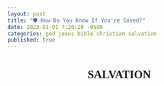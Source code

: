 ```yaml
---
layout: post
title: "🛡️ How Do You Know If You're Saved?"
date: 2023-01-01 7:20:20 -0500
categories: god jesus bible christian salvation
published: true
---
```


<style>
.mt	{margin-top:1.5em; margin-bottom:1em}
.mt	{font-weight:bold;text-align:center}
.mt	{height:100%;font-size:1.8em;line-height:1.4em}
.mt {font-family: 'gentiumw','Gentium Plus','Gentium','Gentium Basic','Times','serif';}

.p	{margin:0;padding:0}
.p	{height:100%;font-size:1.2em;line-height:1.4em;color:#595959}
.p	{font-family: 'gentiumw','Gentium Plus','Gentium','Gentium Basic','Times','serif';}

.wj	{color:rgb(128,0,0)}

.popup	{position:absolute;display:none;background-color:#e6f7ff;border:.1em solid #333;width:15em;height:auto;padding:1em;line-height:1em;text-indent:0em;margin 0.5em 0.5em 0.5em 0.5em}

.notemark:hover .popup {display:block}
.notemark:hover .crpopup	{display:block}
.notemark	{vertical-align:super;margin-left:.16em;line-height:0;position: relative;text-decoration:none;color:rgb(0,0,128)}
.notemark	{color:blue;font-size:14pt}

.verse	{white-space:nowrap;vertical-align:super;font-size:.6em;line-height:0}

/* .footnote,
.crossRefNote	{display: block; margin-top:.5em;margin-left:0em}
.f,.x	{margin:2em;text-size:0.7em;color:rgb(0,0,128)}
.ft	{font-weight:normal} */

.copyright {font-size:10pt;color:#333333}

</style>

<!-- <div class="mt">OVERVIEW OF SOTERIOLOGY</div> -->
<div class="mt">SALVATION</div>

<div class="mt" style="font-size:21px;">꧁ Ephesians 2:8-9 ꧂</div>
<!-- <div class="mt" style="font-weight:bold;color:Gold;font-size:21px;">꧁ Under Construction ꧂</div> -->

<blockquote cite="https://www.biblegateway.com/passage/?search=Eph+2%3A8-9&version=ESV;NET;NLT"> 

<div class='p'> <span class="verse" id="V22" style="font-weight:bold;color:black;">22&#160;</span>God saved you by his grace when you believed. And you can’t take credit for this; it is a gift from God. 9 Salvation is not a reward for the good things we have done, so none of us can boast about it. &mdash; <a href="https://www.biblegateway.com/passage/?search=Eph+2%3A8-9&version=NLT">New Living Translation (NLT)</a></div>

</blockquote>

The Bible teaches that all have sinned and fallen short of the glory of God (Rom. 3:23), and that no one is righteous (Rom. 3:10). *"God shows his love for us in that while we were still sinners, Christ died for us."* (Rom. 5:8 ESV).

> "For the wages of sin is death, but the <span style="font-weight:bold;font-size:21px;color:#29a329;">free gift</span> of God is eternal life through Christ Jesus our Lord." &mdash; Romans 6:23

Salvation comes from the Grace of God when we believed (Jn 3:16), we were justified through faith (Ro 5:1 ESV; Gal. 3:24 ESV), and faith was credited to us as righteousness (Ro 4:3,9,22; Jas 2:23; Gal. 3:9).

# What Is The Fruit Of The Holy Spirit?

> But the <span style="font-weight:bold;color:#e68a00;">fruit</span> of the Spirit is **love, joy, peace, patience, kindness, goodness, faithfulness, gentleness, self-control**; against such things there is no law. &mdash; Galatians 5:22-23 ESV

The Bible makes it crystal clear that we receive the indwelling of the Holy Spirit the moment we believe in Jesus Christ (Rom. 8:9; 1Cor. 12:13; Eph 1:13-14). The Holy Spirit conforms us to the image of Christ, making us more like Him. We see this manifest in our lives through the <span style="font-weight:bold;color:#e68a00;">fruit</span> that the presence of the Holy Spirit produces.

> By this my Father is glorified, that you <span style="font-weight:bold;color:#e68a00;">bear much fruit and so prove to be my disciples</span>. &mdash; John 15:8 ESV

<!-- >
**True disciples** will experience a transformed, fruit-bearing life because they live in a relationship of love with both Jesus and the Father (Jn 15:9-10) &mdash; [Filament](https://amzn.to/3CcB5Cu) -->

If a Christian's life is devoid of the <span style="font-weight:bold;color:#e68a00;">fruit</span> of the Holy spirit (Gal 5:22-23), and instead is full of the works of the flesh (Gal. 5:19-21), they have deceived themselves (James 1:22) into believing that they have genuine faith (2Cor. 13:5). This is what is known as a false professor (2Pe 2:21-22). 

<!-- They did not lose their salvation, for this is impossible, they were just never saved to begin with. -->

<!-- Not only will they not inherit the Kingdom of God (Gal. 5:21), false professors will end up in the lake which burns with fire and brimstone forever. -->

# Faith Without Good Deeds Is Not Genuine Faith

The Bible says that faith without works is dead (James 2:20,26). It even goes as far as to say *"... a person is justified **by works** and not by faith alone."* (James 2:24 ESV). 

> So you see, we are shown to be right with God <span style="font-weight:bold;color:#e68a00;">by what we do</span>, not by faith alone. &mdash; James 2:24 NLT

<!-- Some have thought that this teaching contradicts what Paul taught, it does not.  -->

The context reveals that Paul (Rom 3:20, 28; Gal 2:16; 3:10–12) was referring to “works” (erga) of <span style="font-weight:bold;color:#C70039;">Jewish law</span>, while James was referring to showing one’s faith through doing <span style="font-weight:bold;color:#e68a00;">good deeds</span>.<sup>[[FaithLife]](https://biblia.com/books/esv/Jas2.24)</sup>

> Jas 2:22 ... Abraham was not **justified** by his actions alone; instead, **his faith and <span style="color:#e68a00;">his actions</span> worked together**. ...

James was making the point that we should not be like the demons who merely believe something is true (Jas 2:19), but by a belief that results in <span style="font-weight:bold;color:#e68a00;">generous deeds</span> like those of God himself (Jas 1:17).<sup>[[Filament]](https://amzn.to/3CcB5Cu)</sup>

<!-- > **8** Therefore produce <span style="font-weight:bold;color:#e68a00;">fruit</span><span style="color:#bfbfbf;">[a]</span> that proves your<span style="color:#bfbfbf;">[b]</span> repentance, ... **10** Even now the ax is laid at<span style="color:#bfbfbf;">[d]</span> the root of the trees, and every tree that does not produce good <span style="font-weight:bold;color:#e68a00;">fruit</span> will be cut down and thrown into the fire. &mdash; [Matt. 3:8-10 NET](https://www.biblegateway.com/passage/?search=Mt+3%3A8-10&version=ESV;NET;NLT)
>
a. Matthew 3:8 **sn** <span style="font-weight:bold;color:#e68a00;">Fruit</span> that proves your repentance <span style="font-weight:bold;color:#e68a00;">refers to the deeds</span> that indicate a change of attitude (heart) on the part of John’s hearers.

Not only is it dead, but both John the Baptist and Jesus ([God manifest](https://sevenshepherd.github.io/deity/)) warned that faith that was not accompanied by <span style="font-weight:bold;color:#e68a00;">good deeds</span> would lead to the lake of fire. -->

<!-- If your faith is dead, are you justified? -->

<!-- # Lordship Salvation vs Free Grace Theology

There is a very large debate between 'free grace theology', and ['lordship salvation'](https://www.gotquestions.org/lordship-salvation.html). Each extreme has resorted to derogatory terms to refer to the other; for instance 'free grace theology' is referred to as '[easy believism](https://www.gotquestions.org/easy-believism.html)' and 'lordship salvation' is **sometimes** erroneously referred to as 'works righteousness'. I say **sometimes** because there are different versions.

The controversy is over these two positions on salvation
- Salvation is by faith alone, and nothing more.
- Salvation is by faith which is accompanied by a submission to the Lordship of Christ and repentance.

The order of salvation (ordo salutis), plays a big role. Regeneration either precedes faith, or faith proceeds regeneration. 
- If **regeneration precedes faith**, then God is changing the person and enabling him to believe the gospel and repent (2Cor. 5:17). Repentance is the result of God’s regenerative work in us.
- If **faith proceeds regeneration**, then salvation is obtained by faith in God **and** turning from sin (Mark 1:15). This is teaching that salvation is not by faith alone in Christ alone which amounts to keeping the Law. This is, obviously **false**.

Free grace, on the other hand (systematized in the 1980s with traditional Baptist roots), teaches:
- A Christian can live in lifelong carnality, enjoying the pleasures of sin, and never seeking to glorify the Lord who bought him. 
- A sinner can spurn the lordship of Christ and yet lay claim to Him as Savior. 
- One can pray the “sinner’s prayer” and go about his life as if nothing had happened and still call himself a “Christian”. 
    
This is, of course, **false**. -->

<!-- > Is it possible to be a Christian and live in lifelong carnality, enjoying the pleasures of sin, and never seeking to glorify the Lord who bought him? Can a sinner spurn the lordship of Christ yet lay claim to Him as Savior? Can someone pray a “sinner’s prayer” and go about his life as if nothing had happened and still call himself a “Christian”? **Lordship salvation says “no.”** Let us not give unrepentant sinners false hope; rather, let us declare the whole counsel of God: “You must be born again” (John 3:7). -->

# By Grace Alone, Through Faith Alone, In Christ Alone.

So there is no misunderstandings on what this ministry is teaching; we champion the core positions of the 16th century Protestant Reformation known as the *five solas*. These latin phrases were developed as a response to heresies found in the Roman Catholic Church, and are more commonly recognized in the Reformed perspective.

<!-- We believe that salvation is **by Grace alone, through faith alone, in Christ alone**. Our stance is that of the **regeneration precedes faith**. The latin phrases known as the *five solas* represent the core positions of the Protestant Reformation in the 16th century.  -->

<!-- - Scripture alone (*Sola Scriptura*)
    - 1Co 4:6
- Christ alone (*Solus Christus*)
    - Jn 14:6; 1Ti 2:5; Jn 1:1-3,14,18
- Grace alone (*Sola Gratia*)
    - Eph 2:8-9; Ti 3:5
- Faith alone (*Sola Fide*)
    - Ro 5:1 ESV; Gal. 3:24 ESV
- Glory of God alone (*Soli Deo Gloria*)
    - 1Pe 2:24; Is 43:7 -->

|Five Solas||
|:-:|:-:|
|Scripture alone<br>(*Sola Scriptura*)|1Co 4:6|
|Christ alone<br>(*Solus Christus*)|Jn 14:6; 1Ti 2:5; Jn 1:1-3,14,18|
|Grace alone<br>(*Sola Gratia*)|Eph 2:8-9; Ti 3:5|
|Faith alone<br>(*Sola Fide*)|Ro 5:1 ESV; Gal. 3:24 ESV|
|Glory of God alone<br>(*Soli Deo Gloria*)|1Pe 2:24; Is 43:7|

<!-- The *five solas* are more commonly recognized in the Reformed perspective and were developed in that time period as a response to heresies found in the Roman Catholic Church. -->

It is God who grants repentance (2Ti 2:25 NET) and faith (Phil 1:29 NET). The Lordship of Christ and our repentance are both the natural result of the work of God – not the work of our faith and repentance.

# Purpose Of This Article

This articles purpose is to supply a guide for Christians to test themselves, their walk, and their faith as the Bible instructs. It is not written in judgement. We should all inspect ourselves for lip service (Tit 1:16; Is 29:13; Mt 15:8), and false professing (2Pe 2:21-22).

> **Examine yourselves to see if your faith is genuine. Test yourselves.** Surely you know that Jesus Christ is among you; if not, you have failed the test of genuine faith. &mdash; 2Cor. 13:5 [New Living Translation (NLT)](https://www.biblegateway.com/passage/?search=2%20Corinthians%2013:5&version=ESV;NET;NLT)

Lastly, let us not give unrepentant sinners false hope; rather, let us declare the whole counsel of God: *“You must be born again”* (Jn 3:7).

<!-- If you truly believe in Christ you have nothing to worry about, you cannot lose your salvation. End of story. -->

<!-- In this article we are not examining justification or glorification. We're examining sanctification vs lip service (Tit 1:16; Is 29:13; Mt 15:8).  -->

<!-- the former leads to a lifestyle of practicing sin and the latter leads to soteriological sanctification. -->

<div class="mt">CONTENTS</div>

- I. Do Christians Practice Sin?
- II. How The Bible Defines Sin
- III. Habitual Or Absolute Cessation From Sin?
- IV. The Way You Live Is Evidence Of Your Repentance
- V. Jesus Is Our Lord And Master
- VI. Grace Alone Through Faith Alone
- VII. Conclusion

<!-- Let us not give unrepentant sinners false hope; rather, let us declare the whole counsel of God: “You must be born again” (Jn 3:7). Faith without works is dead (James 2:26), and if your faith is dead, how can you be justified? -->

<div class="mt">I. DO CHRISTIANS PRACTICE SIN?</div>

<div class="mt" style="font-size:21px;">꧁ 1 John 3:9-10 ꧂</div>

The keyword here is <span style="font-size:24px;color:#595959;">practice</span>. A true Christian is incapable of practicing sin. Scholars have defined this as *"living in a continual pattern"*. This is talking about your habits and lifestyle. **This is not the same thing as making a mistake.**

<!-- <blockquote cite="https://www.biblegateway.com/passage/?search=1%20John%203:8&version=ESV"> 

<div class='p'> <span class="verse" id="V8" style="font-weight:bold;color:black;">8&#160;</span> <span style="color:#C70039;">Whoever makes a <span style="font-size:32px;">practice</span> of sinning is of the devil</span>, for the devil has been sinning from the beginning. The reason the Son of God appeared was to destroy the works of the devil. </div>

</blockquote>

> **3:8** The reason the Son of God appeared restates v. 1Jn 3:5 but here specifies the connection of sin to the devil. **Knowing Christ means becoming involved in an all-out war against the works of the devil, that is, the practice of sinning.** -->

<blockquote cite="https://www.biblegateway.com/passage/?search=1%20John%203:9-10&version=ESV"> 

<div class='p'> <span class="verse" id="V9" style="font-weight:bold;color:black;">9&#160;</span> No one born of God makes a <span style="font-size:30px;color:#29a329;">practice</span> of sinning, for God's seed abides in him; and <span style="color:#29a329;">he cannot keep on sinning</span>, because he has been born of God. <span class="verse" id="V10" style="font-weight:bold;color:black;">10&#160;</span> <span style="color:#29a329;">By this it is evident who are the children of God</span>, and who are <span style="color:#C70039;">the children of the devil: whoever does not <span style="font-size:30px;">practice</span> righteousness is not of God</span>, nor is the one who does not love his brother. &mdash; <a href="https://www.biblegateway.com/passage/?search=1%20John%203:9-10&version=ESV">English Standard Version (ESV)</a></div>

</blockquote>

<!-- > **No one born of God makes a <span style="font-size:32px;color:#29a329;">practice</span> of sinning, for God's seed abides in him; and <span style="color:#29a329;">he cannot keep on sinning</span>, because he has been born of God.** 10 By this it is evident who are the children of God, and who are <span style="color:#C70039;">the children of the devil</span>: whoever <span style="color:#C70039;">does not practice righteousness</span> is not of God, nor is the one who does not love his brother. &mdash; 1 John 3:9-10 ([parallel](https://www.biblegateway.com/passage/?search=1%20John%203:9-10&version=ESV;NET;EXB;NLT)) -->

# [ESV Study Bible](https://amzn.to/3WsN0Uw)
200+ biblical scholars from 9 countries, nearly 20 denominations, and 50 seminaries, colleges, and universities; including Cambridge, London, Oxford, and Dallas.

> **3:9-10** ... In other words, because the Word is present in the believer’s heart through the work of the Spirit, **the believer cannot keep on sinning. Thus the hearts of genuine Christians (those who are truly children of God) have been so transformed that they cannot live in a pattern of continual sin**—though this does not mean that Christians are ever completely free from sin in this life (see 1 John 1:8–10). By this it is evident. Or, as Jesus said of false prophets, *“You will recognize them by their fruits”* (Matt. 7:16).

# [NET Translators' Notes](https://amzn.to/3WLAgbr)
[25+ of the world’s foremost biblical scholars](https://netbible.com/preface/) including Dr. Daniel B. Wallace, Senior Research Professor of New Testament Studies at Dallas Theological Seminary, and Dr. W. Hall Harris III editor of LEB and contributor of NASB '95. Universities of Cambridge, Oxford, Sheffield, Columbia, Dallas, etc.

> b. 1 John 3:9 **tn** The problem of the present tense of ποιεῖ (poiei) here is exactly that of the present tense of ἁμαρτάνει (hamartanei) in 1Jn 3:6. **Here in 3:9 the distinction is sharply drawn between “the one who practices sin” in 3:8, who is of the devil, and “the one who is fathered by God” in 3:9, who “does not practice sin.”** See S. Kubo (“I John 3:9: **Absolute or Habitual?**” ... **sharp antithesis between the recipients (true Christians) and the opponents (heretics)**. ...

# New Oxford Annotated Bible

> 3.1–10: God’s children are holy. 1–3: As God’s children, believers become like Christ (Jn 1.12–13; 13.15–16; 17.16–19). 4–6: Jesus’s coming has taken away the sin of those who remain faithful (1.5–2.2). 7–8: Those who are deceived about sin (2.1) become children of the devil (cf. Jn 8.44). 9–10: **God’s seed: the Holy Spirit (2.26–27) and mutual love (Jn 13.35) distinguish God’s children.**

# [Matthew Henry's Concise Commentary](https://www.biblehub.com/commentaries/1_john/3-9.htm)

> **He that abides in Christ, continues not in the practice of sin. Renouncing sin is the great proof of spiritual union with, continuance in, and saving knowledge of the Lord Christ.**

# Chuck Smith C2000

> 1Jn 3:6 Whosoever abides in him does not **practice** sin: and whosoever **practices** sin has not seen him, neither known him. Pretty powerful words. It should cause us to examine our own lives. **If I am living a life of practicing sin, I really don’t know Him. I really haven’t seen Him. If I really know Him, then I’m gonna be free from the practice of sin.**

> 1Jn 3:8 **He that is practicing sin is of the devil**; for the devil sinneth from the beginning. And for this purpose the Son of God was manifested, that he might destroy the works of the devil. So again, don’t deceive yourself. <span style="color:#C70039;">If you are **practicing** sin, living in sin, you are not of God; you are a part of that rebellion against God, led by Satan.</span>


<!-- <div class="mt">WHAT IS SIN AND HOW DO I AVOID PRACTICING IT?</div> -->

<div class="mt">II. HOW THE BIBLE DEFINES SIN</div>

<div class="mt" style="font-size:21px;">꧁ <a href="https://www.biblegateway.com/passage/?search=Rev.%2021%3A8%3B%2022%3A15%3B%20Rom.%201%3A24-32%3B%206%3A23%3B%201%20Cor.%206%3A9-10%3B%20Gal.%205%3A19-21&version=ESV;NET;EXB;NLT">Revelation 21:8</a> ꧂</div>

<blockquote cite="https://read.lsbible.org/?q=Rev+21%3A8"> 

<div class='p'> <span class="verse" id="V8" style="font-weight:bold;color:black;">8&#160;</span> But for the cowardly and unbelieving and abominable and murderers and sexually immoral persons and sorcerers and idolaters and all liars, <span style="color:#C70039;">their part will be in the lake that burns with fire and brimstone</span>, which is the second death.” &mdash; <a href="https://read.lsbible.org/?q=Rev+21%3A8">Legacy Standard Bible (LSB)</a></div>

</blockquote>

Sin separates us from God (Is 59:2). All sin results in judgement &mdash; the payoff is death and eventually, the [Great White Throne](https://www.gotquestions.org/great-white-throne-judgment.html) Judgement.<sup style="font-size:10px;">[JVI]</sup>

<div class="mt" style="font-size:21px;">꧁ Galatians 5:19-21 ꧂</div>

<blockquote cite="https://www.biblegateway.com/passage/?search=Galatians+5%3A19-21&version=ESV;NET;EXB;NLT">

<div class='p'> <span class="verse" id="V19" style="font-weight:bold;color:black;">19&#160;</span> Now the works of the flesh<span style="color:#bfbfbf;">[a]</span> are obvious:<span style="color:#bfbfbf;">[b]</span> sexual immorality, impurity, depravity, <span class="verse" id="V20" style="font-weight:bold;color:black;">20&#160;</span> idolatry, sorcery,<span style="color:#bfbfbf;">[c]</span> hostilities,<span style="color:#bfbfbf;">[d]</span> strife,<span style="color:#bfbfbf;">[e]</span> jealousy, outbursts of anger, selfish rivalries, dissensions,<span style="color:#bfbfbf;">[f]</span> factions, <span class="verse" id="V21" style="font-weight:bold;color:black;">21&#160;</span> envying,<span style="color:#bfbfbf;">[g]</span> murder,<span style="color:#bfbfbf;">[h]</span> drunkenness, carousing,<span style="color:#bfbfbf;">[i]</span> and similar things. <span style="color:#e6b800;">I am warning you, as I had warned you before:</span> <span style="color:#C70039;">Those who <span style="font-size:30px;">practice</span> such things will not inherit the kingdom of God!</span> &mdash; <a href="https://www.biblegateway.com/passage/?search=Galatians+5%3A19-21&version=ESV;NET;EXB;NLT">New English Translation (NET)</a></div>

</blockquote>

**The Books of Revelation 21:8; 22:15; Romans 1:29-32; 1 Corinthians 6:9-10; and Galatians 5:19-21 paint a comprehensive picture of those who are damned for all eternity.**<sup style="font-size:10px;">[JVI]</sup>

<!--<blockquote cite="https://www.biblegateway.com/passage/?search=Rev.+21%3A8&version=NET">

<div class='p'> <span class="verse" id="V8" style="font-weight:bold;color:black;">21:8&#160;</span> But as for the cowards, unbelievers, detestable persons, murderers, the sexually immoral, and those who practice magic spells,<span style="color:#bfbfbf;">[a]</span> idol worshipers,<span style="color:#bfbfbf;">[b]</span> and all those who lie, their place<span style="color:#bfbfbf;">[c]</span> will be in the lake that burns with fire and sulfur.<span style="color:#bfbfbf;">[d]</span> That<span style="color:#bfbfbf;">[e]</span> is the second death.” &mdash; <a href="https://www.biblegateway.com/passage/?search=Rev.+21%3A8&version=NET">New English Translation (NET)</a></div>

</blockquote>

> a. Revelation 21:8 **tn** On the term φαρμακεία (pharmakeia, “magic spells”) see L&N 53.100: “the use of magic, **often involving drugs** and the casting of spells upon people—‘to practice magic, to cast spells upon, to engage in sorcery, magic, sorcery.’ φαρμακεία: ἐν τῇ φαρμακείᾳ σου ἐπλανήθησαν πάντα τὰ ἔθνη ‘with your magic spells you deceived all the peoples (of the world)’ Re 18:23.”

<blockquote cite="https://www.biblegateway.com/passage/?search=Rev.+22%3A15&version=NET">

<div class='p'> <span class="verse" id="V15" style="font-weight:bold;color:black;">22:15&#160;</span> Outside are the dogs and the sorcerers<span style="color:#bfbfbf;">[a]</span> and the sexually immoral, and the murderers, and the idolaters and everyone who loves and practices falsehood!<span style="color:#bfbfbf;">[b]</span> &mdash; <a href="https://www.biblegateway.com/passage/?search=Rev.+22%3A15&version=NET">New English Translation (NET)</a></div>

</blockquote> -->

<!-- **Revelation 21:8; 22:15 provides a comprehensive picture of those who are damned for all eternity.** -->

- Sins of a verbal nature (Proverbs 18:21)
    - *Backbiters*&mdash;those who constantly find fault with others and speak maliciously about them. (Ro 1:30 NKJV; Mt 12:36 ESV)
    - *Dogs*&mdash;false professors (2Pe 2:21-22)
    - *Liars*&mdash;also bearing false witness (John 8:44; Proverbs 6:16-19)
    - *Maligners*&mdash;those who speak evil of, defame, or **slander** others (Ro 14:10-11 NIV; Jas 3:2-3; Pr 11:9; Jas 4:11-12; Pr 10:18 ESV; 20:19; 1Pe 2:1; Ps 101:5 ESV; Pr 11:12; Mt 5:22 ESV; Lk 6:45).
    - *Whisperers*&mdash;those who gossip (Proverbs 16:28).
    - *Revilers*&mdash;those who use abusive or contemptuous language (Jas 1:26; 1Co 6:10).
- Prideful & arrogant (this isn't speaking of confidence)
    - *The Proud*&mdash;those possessing an excessively high opinion of themselves.
    - *Boasters*&mdash;those who exalt self.
- False religions, cults, and occultists
    - *Dogs*&mdash;false professors (2Pe 2:21-22)
    - *Idolaters*&mdash;those who worship or reverence anything other than the living and true God.
    - *Sorcerers*&mdash;those who practice witchcraft, demonism, and follow after the occult. Sorcery comes from the Greek word [pharmakeía](https://www.gotquestions.org/pharmakeia-in-the-Bible.html), meaning *"enchantment with drugs."* Thus, drug users as well as pushers are included in the guilty verdict for judgement (Re 21:8; 22:15; Gal 5:19-21).
    - *The unrighteous*&mdash;those who trust in self, works, a false religious system, or mere *"religion"* for salvation (Titus 3:5).
    - *Those without understanding*&mdash;resulting from unconcern or rejection of truth. (Ro 1:31)
- Drug abusers & pushers
    - *Magic Spells/Sorcerers*&mdash;those who practice witchcraft, demonism, and follow after the occult. Sorcery comes from the Greek word [pharmakeía](https://www.gotquestions.org/pharmakeia-in-the-Bible.html), meaning *"enchantment with drugs."* Thus, drug users as well as pushers are included in the guilty verdict for judgement (Re 21:8; 22:15; Gal 5:19-21).
    - *Inventors of evil things*&mdash;
    - *Drunkards*&mdash;those given to and overcome by alcohol (Pr 20:1; 23:20-21; Lk 21:34; Ro 13:13; 1Co 6:10; Gal 5:19-21; Eph 5:18).
- Eternity is a long time to be wrong ...
    - *Debaters*&mdash;those who would rather argue with God than accept His truth.
    - *Despisers*&mdash;those filled with contempt toward God and man.
    - *Haters of God*&mdash;self-explanatory
    - *Those without understanding*&mdash;resulting from unconcern or rejection of truth. (Ro 1:31)
    - *The implacable*&mdash;those exhibiting extreme stubbornness to the point of refusing to yield to the convicting power of the Holy Spirit (Pr 1:24-28; Ac 7:51-52)
    - *Unbelievers*&mdash;those who do not believe in and receive the Lord Jesus Christ (Jn 8:24; Mt 12:32; Jn 3:36).
- Violent & Murderous
    - *Inventors of evil things*&mdash;
    - *Murderers*&mdash;those who kill others or ***hate*** as hatred is equivalent to murder (1Jn 3:15; 1Jn 2:9; 1Jn 4:20).
    - *Detestable/The abominable*&mdash;those who engage in wicked practices (Titus 1:16).
    - *The malicious*&mdash;those who willfully seek to destroy the person and property of others (Jas 1:26)
    - *The wicked*&mdash;those who disregard all morality and moral standards.
    - *Extortioners*&mdash;those who exact money from or take advantage of others through violence, threats, or misuse of authority.
- Sexually Immoral
    - *Adulterers*&mdash;those who practice extramarital sex (1Co 6:9-10)
    - *Sexually Immoral/Whoremongers*&mdash;those who engage in fornication or consort with prostitutes (Eph 5:5-8).
    - *Fornicators*&mdash;those who engage in premarital and extramarital sex (1Co 6:9,14-18).
    - *The effeminate*&mdash;generally younger persons in the process of becoming homosexuals or sodomites.
    - *Homosexuals*&mdash;[same sex relations](https://www.gotquestions.org/homosexuality-Bible.html) (1Co 6:9; 1Ti 1:10; Gen. 19:1–13; Lev. 18:22; 20:13; Ro 1:26–27)
    - *Abusers of themselves with mankind*&mdash;hardened homosexuals (Gen. 19:5).
    - *Those whose affections are contrary to the laws of God and nature*&mdash;
- Other sinful behavior
    - *The covetous*&mdash;those who desire all things for themselves, especially that which belongs to others (Eph 5:5-8).
    - *The envious*&mdash;those resentful of others (Mt 27:18; 1Pe 2:1; Jas 3:16; Pr 14:30 ESV; Pr 27:4; 1Co 13:4; Gal 5:26).
    - *Deceivers*&mdash;those who purposely mislead or betray others (2Ti 3:13).
    - *Covenant breakers*&mdash;those who do not keep their word.
    - *The unmerciful*&mdash;those who lack compassion (Eph 4:32)
    - *Cowards/The fearful*&mdash;those who do not accept Christ to escape being ridiculed (Matthew 10:32).
    - *The disobedient to parents*&mdash;(Eph 6:1–2)
    - *Thieves*&mdash;(1Co 6:10)

<!-- <div class="mt">IS THERE ANY HOPE OF ESCAPE?</div> -->
<!-- <div class="mt">AM I A CHRISTIAN IF I'M PRACTICING SIN?</div> -->

<div class="mt">III. HABITUAL OR ABSOLUTE CESSATION FROM SIN</div>

<div class="mt" style="font-size:21px;">꧁ 1 Corinthians 6:11 ꧂</div>

<blockquote cite="https://www.biblegateway.com/passage/?search=1+Corinthians+6%3A11&version=NET"> 

<div class='p'> <span class="verse" id="V11" style="font-weight:bold;color:black;">11&#160;</span>Some of you <span style="font-size:30px;color:#29a329;">once lived</span> this way.<span style="color:#bfbfbf;">[a]</span> But you were washed, you were sanctified, you were justified in the name of the Lord Jesus Christ<span style="color:#bfbfbf;">[b]</span> and by the Spirit of our God. &mdash; <a href="https://www.biblegateway.com/passage/?search=1+Corinthians+6%3A11&version=ESV;NET;NLT">New English Translation (NET)</a> (1Jn 1:7; Jn 3:17)</div>

</blockquote>

In other words, you <span style="font-weight:bold;color:#29a329;">no longer live, or practice</span> this type of lifestyle any longer. Your habits have changed drastically. This is habitual cessation from sin, not absolute (i.e. mistakes).

<!-- The Bible tells us that all have sinned and fallen short of the glory of God (Rom. 3:23), and that there is no one who is righteous (Rom. 3:10).  -->

<!-- > "For the wages of sin is death, but the <span style="font-size:21px;color:#29a329;">free gift</span> of God is eternal life through Christ Jesus our Lord." ~Romans 6:23 -->

# Dr. Jack Van Impe

Jack Van Impe makes and interesting statement which raises an important question. Are "Believers" who continue to practice sin, the "ashamed," at Christs coming, or were they never "True Believers" to begin with?

> There is no sin that can keep a **true believer** out of [Heaven](https://sevenshepherd.github.io/heaven/). God's Word clearly states that some Christians will be saved *"so as by fire."* They lose everything except their salvation. Because of it they will be *"ashamed"* in Christ's presence (1Jn 2:28 KJV).<sup style="font-size:10px;">[JVI]</sup>
>
If believers were left behind at the Rapture because of some sin in their lives, who would the *"ashamed"* be at that investigative session? Rewards are lost because of disobedience and disobedience is a sin (Ro 5:19; James 5:17).<sup style="font-size:10px;">[JVI]</sup>

# [NET Translators' Notes](https://amzn.to/3WLAgbr)
This is answered definitively by [25+ of the world’s foremost biblical scholars](https://netbible.com/preface/) of the [NET](https://www.biblegateway.com/passage/?search=1+John+2%3A28&version=NET) bible. Composed of scholars from Universities of Cambridge, Oxford, Sheffield, Columbia, Dallas, etc.

> d. 1 John 2:28 **tn** Grk “at his coming.” **sn** Have confidence…shrink away from him in shame when he comes back. Once again in the antithetical framework of Johannine thought (that is, the author’s tendency to think in terms of polar opposites), there are only two alternatives, just as there are only two alternatives in John 3:18-21, a key section for the understanding of the present passage in 1 John. **Anyone who does not ‘remain’ demonstrates (just as the opponents demonstrated by their departure from the community in 1Jn 2:19) that <span style="color:#C70039;">whatever profession he has made is false and he is not truly a believer</span>.**



<!-- <div class="mt">WHAT IS THE PROPER CONDUCT OF A TRUE CHRISTIAN?</div> -->

<!-- <div class="mt">WHAT IS THE FRUIT OF THE SPIRIT?</div> -->

<div class="mt" style="font-size:21px;">꧁ Romans 6:1-2 ꧂</div>

<blockquote cite="https://www.biblegateway.com/passage/?search=Rom.+6%3A1-2&version=NLT"> 

<div class='p'> <span class="verse" id="V1" style="font-weight:bold;color:black;">1&#160;</span>Well then, <span style="font-weight:bold;">should we keep on sinning</span> so that God can show us more and more of his wonderful grace? <span class="verse" id="V2" style="font-weight:bold;color:black;">2&#160;</span> <span style="font-weight:bold;color:#C70039;">Of course not!</span> Since we have died to sin, how can we continue to live in it? &mdash; <a href="https://www.biblegateway.com/passage/?search=Rom.+6%3A1-2&version=NLT">New Living Translation (NLT)</a></div>

</blockquote>

**The evidence of your repentance, which precedes your salvation by Grace, is proven by the way that you live (Mt 3:8). Works are the byproduct of salvation, not it’s cause, which is by Grace alone. Jesus taught that you could identify people by their fruit, that is by the way that they act (Matthew 7:16-21).** This is how we know it wasn't just lip service (Tit 1:16; Is 29:13; Mt 15:8) when we asked God into our hearts.

<div class="mt">IV. THE WAY YOU LIVE IS EVIDENCE OF YOUR REPENTANCE</div>

<div class="mt" style="font-size:21px;">꧁ Matthew 3:8,10 ꧂</div>

<blockquote cite="https://www.biblegateway.com/passage/?search=Mt+3%3A8%2C10&version=ESV;NET;NLT"> 

<div class='p'> <span class="verse" id="V8" style="font-weight:bold;color:black;">8&#160;</span><span style="font-weight:bold;color:#C70039;">Prove by <span style="color:#e68a00;">the way you live</span> that you have repented of your sins and turned to God.</span> ... <span class="verse" id="V10" style="font-weight:bold;color:black;">10&#160;</span>Even now <span style="font-weight:bold">the ax of God’s judgment</span> is poised, ready to sever the roots of the trees. <span style="color:#C70039;">Yes, every tree that does not produce good <span style="font-weight:bold;color:#e68a00;">fruit</span> will be chopped down and <span style="font-weight:bold">thrown into the fire</span>.</span> &mdash; <a href="https://www.biblegateway.com/passage/?search=Mt+3%3A8%2C10&version=NLT">New Living Translation (NLT)</a></div>

<!-- <div class='p'> <span class="verse" id="V10" style="font-weight:bold;color:black;">10&#160;</span>Even now <span style="font-weight:bold">the ax of God’s judgment</span> is poised, ready to sever the roots of the trees. <span style="color:#C70039;">Yes, every tree that does not produce good fruit will be chopped down and <span style="font-weight:bold">thrown into the fire</span>.</span> &mdash; <a href="https://www.biblegateway.com/passage/?search=Matthew+3%3A10&version=NLT">New Living Translation (NLT)</a></div> -->

</blockquote>

<!-- The Bible goes even further and adds that not only should we be showing evidence of our salvation by grace through how we live our lives, but that if we don't we're deceiveing ourselves (Jas 1:22). The Bible says that we should test ourselves to see if we're truly in the faith (2 Cor. 13:5). -->

John the Baptist reprimanded the pharisees, who also believed in God, that they must produce <span style="font-weight:bold;color:#e68a00;">fruit</span> that proves their repentance (Mt 3:8). 

# Chuck Smith

> <span style="font-weight:bold;color:#29a329;">Repentance is the first step to salvation</span> ... it is the goodness of God that leads us to repentance... Your sin is a failure of true repentance, and not turning from that sin, discredits the gospel of Jesus Christ... **True repentance will be manifested by the <span style="color:#C70039;">complete ceasing</span> of that sin, the renouncing of it, and hatred toward it**... I wonder in your life can you show <span style="font-weight:bold;color:#e68a00;">fruit</span> that demonstrates You have truly repented from your sin? ...

# [NET Translators' Notes](https://amzn.to/3WLAgbr)
[25+ of the world’s foremost biblical scholars](https://netbible.com/preface/) including Dr. Daniel B. Wallace, Senior Research Professor of New Testament Studies at Dallas Theological Seminary, and Dr. W. Hall Harris III editor of LEB and contributor of NASB '95. Universities of Cambridge, Oxford, Sheffield, Columbia, Dallas, etc.

> a. Matthew 3:8 **sn** <span style="font-weight:bold;color:#e68a00;">Fruit</span> that proves your repentance <span style="font-weight:bold;color:#e68a00;">refers to the deeds</span> that indicate a change of attitude (heart) on the part of John’s hearers.

# [NLT Filament Study](https://amzn.to/3CcB5Cu)

> 3:8 **Prove... that you have... turned to God** (literally make <span style="font-weight:bold;color:#e68a00;">fruit</span> that accords with repentence): <span style="font-weight:bold;color:#e68a00;">John calls for action and true ethical change</span>; mere lip service will not do (see Luke 3:10-14; cp. Matthew 5:19-20,46; 7:21; 23:3)

# [Faithlife Study Bible](https://biblia.com/books/nlt/Mt3.10)

> 3:10 the ax is positioned at the root of the trees An image of impending judgment (compare Matt 7:17–20). It builds on the ot metaphors of a tree as a person (Psa 1:3; Jer 17:8) and of <span style="font-weight:bold;color:#e68a00;">fruit as deeds (Jer 24:2)</span>.
>
fire A symbol of divine wrath. See note on Luke 3:9.

<!-- <div class="mt">IV.  </div> -->

<div class="mt" style="font-size:21px;">꧁ Matthew 7:21-23 ꧂</div>

<blockquote cite="https://www.biblegateway.com/passage/?search=Matthew+7%3A21&version=NLT"> 

<!-- <div class='p'> <span class="verse" id="V21" style="font-weight:bold;color:black;">21&#160;</span>“Not everyone who calls out to me, ‘Lord! Lord!’ will enter the Kingdom of Heaven. <span style="color:#29a329;">Only those who actually do the will of my Father</span> in heaven will enter. &mdash; <a href="https://www.biblegateway.com/passage/?search=Matthew+7%3A21&version=NLT">New Living Translation (NLT)</a></div> -->

<div class='p'> <span class="verse" id="V21" style="font-weight:bold;color:black;">21&#160;</span>“<span style="color:#C70039;">Not everyone who calls out to me, ‘Lord! Lord!’ will enter the Kingdom of Heaven.</span> <span style="color:#29a329;">Only those who actually do the <span style="font-weight:bold;">will of my Father</span> in heaven will enter.</span> <span class="verse" id="V21" style="font-weight:bold;color:black;">22&#160;</span> On judgment day <span style="font-weight:bold;">many will say to me</span>, ‘Lord! Lord! We prophesied in your name and cast out demons in your name and performed many miracles in your name.’ <span class="verse" id="V21" style="font-weight:bold;color:black;">23&#160;</span> But I will reply, <span style="color:#C70039;">‘I never knew you. Get away from me, you who break God’s laws.’</span> &mdash; <a href="https://www.biblegateway.com/passage/?search=Matthew+7%3A21&version=NLT">New Living Translation (NLT)</a></div>

</blockquote>

True believers are not judged under mosaic law like these people will be in the future. A scary thing if they thought they were saved!

# [Faithlife Study Bible](https://biblia.com/books/nlt/Mt7.21)

Jesus also taught that you could identify people by their actions (Mt 7:16-20, 21-23). 

> 7:16 <span style="font-weight:bold;color:#e68a00;">by their fruits Refers to people’s deeds</span>**—the natural outcomes of their choices and inclinations.**
>
grapes from thorn bushes or figs from thistles Images drawn from horticulture would have resonated with Jesus’ audience, as first-century Palestine was primarily an agrarian society. In the Greek text, this rhetorical question is phrased in a way that expects a negative answer (**“Of course not!”**).
>
7:17 every good tree produces good <span style="font-weight:bold;color:#e68a00;">fruit</span> In other words, teachers of righteousness act righteously.
>
a bad tree produces bad <span style="font-weight:bold;color:#e68a00;">fruit</span> False prophets act wickedly in accordance with the nature of their testimony. Jesus repeats these statements for emphasis in the following verse.
>
7:19 thrown into the fire See Matt 3:10 and note.
>
7:20 you will recognize them by their <span style="font-weight:bold;color:#e68a00;">fruits</span> See v. 16 and note.
>
7:21–23 Jesus continues the theme of false prophets, emphasizing the need for obedience to His teaching.
>
**7:21 Not everyone who says to me, ‘Lord, Lord’ Those who say this acknowledge Jesus as master. The affirmation that Jesus is Lord is meaningless if it is not backed by obedience to God’s will.**
>
my Father See note on 5:16.
>
7:22 On that day Refers to the day of judgment (compare Isa 2:11, 17; Zech 14:4–21; Rev 20:11–15).
>
did we not prophesy in your name The three activities mentioned in this verse are associated with the prophetic office.
>
7:23 I never knew you Communicates disassociation or estrangement.
>
Depart from me, you who practice lawlessness A citation of Psa 6:8.

# [ESV Study Bible](https://amzn.to/3WsN0Uw)
200+ biblical scholars from 9 countries, nearly 20 denominations, and 50 seminaries, colleges, and universities; including Cambridge, London, Oxford, and Dallas.

> **7:21–23** The kingdom community must guard against not only false prophets (vv. 15–20) but also false disciples. Lord, Lord. **An oral confession of Jesus as Lord does not always indicate a repentant heart.**

> **7:23** then will I declare to them. Jesus says that he will one day exercise the prerogative of condemning people to hell, something that only God can do (cf. note on John 5:22). Though these condemned prophets appeared to belong to Jesus, they were **never truly saved**, for Jesus never knew them (cf. note on Matt. 7:21–23).

<!-- A true believer is someone who has truly repented of their sins and turned to God. They do not make a **practice** of sin (1Jn 3:9-10 ESV; Gal 5:19-21), and their life is filled with the fruit of the spirit (Gal 5:22-23). The Bible makes it clear that everyone receives the Holy Spirit the moment he or she believes in Jesus Christ (Romans 8:9; 1 Corinthians 12:13; Ephesians 1:13-14). -->

<!-- This is how we prove that we are truly of God (Mt 3:8), and that  -->


<!-- <blockquote cite="https://www.biblegateway.com/passage/?search=John+3%3A16&version=NLT"> 

<div class='p'> <span class="verse" id="V16" style="font-weight:bold;color:black;">16&#160;</span>“For this is how God loved the world: He gave his one and only Son, so that everyone who believes in him will not perish but have eternal life.” &mdash; <a href="https://www.biblegateway.com/passage/?search=John+3%3A16&version=NLT">New Living Translation (NLT)</a></div>

</blockquote> -->

<!-- <blockquote class="twitter-tweet"><p lang="en" dir="ltr">“For this is how God loved the world: He gave his one and only Son, so that everyone who believes in him will not perish but have eternal life.” — John 3:16 <a href="https://twitter.com/hashtag/Jesus?src=hash&amp;ref_src=twsrc%5Etfw">#Jesus</a> <a href="https://twitter.com/hashtag/Bible?src=hash&amp;ref_src=twsrc%5Etfw">#Bible</a> <a href="https://t.co/LSnq4oH1QE">pic.twitter.com/LSnq4oH1QE</a></p>&mdash; 𝕊𝕙𝕖𝕡𝕙𝕖𝕣𝕕 𝕄𝕚𝕟𝕚𝕤𝕥𝕣𝕚𝕖𝕤 ✝️ (@SevenShepherd) <a href="https://twitter.com/SevenShepherd/status/1612536262434365454?ref_src=twsrc%5Etfw">January 9, 2023</a></blockquote> <script async src="https://platform.twitter.com/widgets.js" charset="utf-8"></script> -->

<!-- <div class="mt" style="font-size:21px;">꧁ Romans 6:23 ꧂</div>

<blockquote cite="https://www.biblegateway.com/passage/?search=Rom.+6%3A23&version=NLT"> 

<div class='p'> <span class="verse" id="V23" style="font-weight:bold;color:black;">23&#160;</span>For the wages of sin is death, but the <span style="font-size:30px;color:#29a329;">free gift</span> of God is eternal life through Christ Jesus our Lord. &mdash; <a href="https://www.biblegateway.com/passage/?search=Rom.+6%3A23&version=NLT">New Living Translation (NLT)</a></div>

</blockquote> -->

<!-- God loves you.

> For God so loved the world, that he gave his only Son, that whoever believes in him should not perish but have eternal life. &mdash; Jn 3:16 ESV -->

<!-- <div class="mt" style="font-size:21px;">꧁ Romans 5:8 ꧂</div>

<blockquote cite="https://www.biblegateway.com/passage/?search=Romans+5%3A8&version=ESV">

<div class='p'> <span class="verse" id="V8" style="font-weight:bold;color:black;">8&#160;</span>but God shows his love for us in that while we were still sinners, Christ died for us. &mdash; <a href="https://www.biblegateway.com/passage/?search=Romans+5%3A8&version=ESV;NET;NLT">English Standard Version (ESV)</a></div>

</blockquote> -->

<div class="mt">V. JESUS IS OUR LORD AND MASTER</div>


<div class="mt" style="font-size:21px;">꧁ Luke 6:46; Rom. 6:17–18 ꧂</div>

<blockquote cite="https://www.biblegateway.com/passage/?search=Luke+6%3A46&version=NLT"> 

<div class='p'> <span class="verse" id="V46" style="font-weight:bold;color:black;">46&#160;</span>“So why do you keep calling me ‘Lord, Lord!’ when you don’t do what I say? &mdash; <a href="https://www.biblegateway.com/passage/?search=Luke+6%3A46&version=NLT">New Living Translation (NLT)</a></div>

</blockquote>

<blockquote cite="https://www.biblegateway.com/passage/?search=Rom.+6%3A17-18&version=NLT"> 

<div class='p'> <span class="verse" id="V17" style="font-weight:bold;color:black;">17&#160;</span>Thank God! Once you were <span style="font-weight:Bold;color:#C70039;">slaves of sin</span>, but now you wholeheartedly obey this teaching we have given you. <span class="verse" id="V18" style="font-weight:bold;color:black;">18&#160;</span> Now you are free from your slavery to sin, and you have become <span style="font-weight:Bold;color:#29a329;">slaves to righteous living</span>. &mdash; <a href="https://www.biblegateway.com/passage/?search=Rom.+6%3A17-18&version=NLT">New Living Translation (NLT)</a></div>

</blockquote>

The Apostles are referred to as slaves in the Bible (Rom. 1:1 NET; Rev. 1:1 LEB; Jude 1:1 NET). The Greek word for slaves is <span style="font-weight:Bold;color:#00802b;">δοῦλος</span> ([doulos](https://www.blueletterbible.org/lexicon/g1401/lsb/mgnt/0-1/)), and is pronounced [🔊 doo'-los](https://youtu.be/MKFLawatxlY).<sup style="font-size:10px;">[[BLB]](https://www.blueletterbible.org/lexicon/g1401/lsb/mgnt/0-1/)</sup>


# [NET Translators' Notes](https://amzn.to/3WLAgbr)
[25+ of the world’s foremost biblical scholars](https://netbible.com/preface/) including Dr. Daniel B. Wallace, Senior Research Professor of New Testament Studies at Dallas Theological Seminary, and Dr. W. Hall Harris III editor of LEB and contributor of NASB '95. Universities of Cambridge, Oxford, Sheffield, Columbia, Dallas, etc.

> b. Jude 1:1 **tn** **For a Jew this concept did not connote drudgery, but honor and privilege.** It was used of national Israel at times (Isa 43:10), but was especially associated with famous OT personalities, including such great men as Moses (Josh 14:7), David (Ps 89:3; cf. 2 Sam 7:5, 8) and Elijah (2 Kgs 10:10); all these men were “servants (or slaves) of the Lord.”

> b. Revelation 1:1 **tn** Grk “slaves.” Although this translation frequently renders δοῦλος (doulos) as “slave,” **the connotation is often of one who has sold himself into slavery; in a spiritual sense, the idea is that of becoming a slave of God or of Jesus Christ voluntarily.** The voluntary notion is conspicuous here; hence, the translation “servants.” In any case, **the word does not bear the connotation of a free individual serving another.** BDAG notes that “‘servant’ for ‘slave’ is largely confined to Biblical transl. and early American times…in normal usage at the present time the two words are carefully distinguished” (BDAG 260 s.v.). **A good translation is “bondservant”** (sometimes found in the ASV for δοῦλος), **in that it often indicates one who sells himself into slavery to another.** But as this is archaic, few today understand its force.

# [Legacy Standard Bible (LSB) FAQs](https://lsbible.org/faqs/)
131 Scholars including it's derived [NASB ‘95 & ‘77](https://www.lockman.org/new-american-standard-bible-nasb/), otherwise [70+ scholars](https://lsbible.org/faqs/). The Legacy Standard Bible is a worthy update to the NASB '95, which was already considered by scholars as the most accurate version of the Bible ever produced.

> Why does the LSB translate “doulos” as “slave”?
>
The NT has a variety of terms that refer to the individuals who serve under the authority of another. Doulos denotes a very specific form of servitude: slavery. **The NT uses doulos to describe an individual who is totally subordinate to a master (cf. Matt 8:9 NET; Matt 24:46 NET; 2 Pet 2:19 NET) and even owned by that master (Phile 1:16-19 NET)**, in contrast to one who is freed (Gal 3:28 NET). For this reason, the NASB already translated the vast majority of this term as slave. The LSB made this consistent, which brings out how believers are to relate to Christ. **He is our Lord and master (2 Cor 4:5 NET), and we are His slaves (Rom 1:1 NET; Phil 1:1 NET). This underscores His great redemption in buying believers from slavery to sin (Rom 6:16 NET). This also underscores the believer’s absolute surrender to the Lord Jesus Christ (Rom 6:16-17 NET).** A consistent translation of doulos, in effect, sharpens the very nature of the Christian life.

# Chuck Smith C2000
> Jesus on another occasion said, "Why do you call me Lord and yet you don’t do the things that I command you?" You see, our problem is that we’ve come to think of the term "Lord" as a name and so we say, "The Lord Jesus Christ" and we think of Lord as His first name, Jesus His middle name and Christ His last name; He’s the Lord Jesus Christ. **But in reality when I say the Lord, you should put a comma there for Lord is not his name; it’s His title. The title that signifies my relationship to Him. <span style="color:#29a329;">He is my Lord, I am his slave; I am his servant, He is my Lord.</span>**


<div class="mt">VI. GRACE ALONE THROUGH FAITH ALONE</div>

<!-- <div class="mt" style="font-size:21px;">꧁ Galatians 5:22-23 ꧂</div>

<blockquote cite="https://www.biblegateway.com/passage/?search=Gal.+5%3A22-23&version=NLT"> 

<div class='p'> <span class="verse" id="V22" style="font-weight:bold;color:black;">22&#160;</span>But the Holy Spirit produces this kind of fruit in our lives: love, joy, peace, patience, kindness, goodness, faithfulness, <span class="verse" id="V23" style="font-weight:bold;color:black;">23&#160;</span> gentleness, and self-control. There is no law against these things! &mdash; <a href="https://www.biblegateway.com/passage/?search=Gal.+5%3A22-23&version=NLT">New Living Translation (NLT)</a></div>

</blockquote> -->

<!-- # [ESV Study Bible](https://amzn.to/3WsN0Uw)
200+ biblical scholars from 9 countries, nearly 20 denominations, and 50 seminaries, colleges, and universities; including Cambridge, London, Oxford, and Dallas.

> James 1:22–25 Doers of the Word. Hearing the word without action is self-deceptive, while hearing that results in doing the word is a blessing.
>
James 1:22 Being doers of the word, and not hearers only is the only proper response to the Word of God (not only the gospel but the entirety of Scripture), allowing it to take root in one’s life (cf. v. 21). -->

<!-- <div class="mt" style="font-size:21px;">꧁ James 1:22 ꧂</div> -->
<!-- <div class="mt" style="font-weight:bold;color:Gold;font-size:21px;">꧁ Under Construction ꧂</div> -->

<!-- <blockquote cite="https://www.biblegateway.com/passage/?search=Jam+2%3A20%2C22%2C24%2C26&version=ESV;NET;NLT"> 

<div class='p'> <span class="verse" id="V22" style="font-weight:bold;color:black;">22&#160;</span>But don’t just listen to God’s word. You must do what it says. <span style="font-weight:bold;">Otherwise, you are only fooling yourselves.</span> &mdash; <a href="https://www.biblegateway.com/passage/?search=Jam+2%3A20%2C22%2C24%2C26&version=NLT">New Living Translation (NLT)</a></div>

</blockquote> -->

<div class="mt" style="font-size:21px;">꧁ James 1:22; 2:20,22,24,26 ꧂</div>

<blockquote cite="https://www.biblegateway.com/passage/?search=Jam+2%3A20%2C22%2C24%2C26&version=ESV;NET;NLT"> 

<div class='p'> <span class="verse" id="V22" style="font-weight:bold;color:black;">1:22&#160;</span>But don’t just listen to God’s word. You must do what it says. <span style="font-weight:bold;">Otherwise, you are only fooling yourselves.</span> ... <span class="verse" id="V20" style="font-weight:bold;color:black;">2:20&#160;</span>How foolish! Can’t you see that faith without good deeds is useless? ... <span class="verse" id="V22" style="font-weight:bold;color:black;">2:22&#160;</span> You see, his faith and his actions worked together. His <span style="font-weight:bold;color:#29a329;">actions made his faith complete</span>. ... <span class="verse" id="V24" style="font-weight:bold;color:black;">2:24&#160;</span> So you see, we are shown to be right with God by what we do, <span style="font-weight:bold;color:#C70039;">not by faith alone</span>. ... <span class="verse" id="V26" style="font-weight:bold;color:black;">2:26&#160;</span> Just as the body is dead without breath,<span style="color:#bfbfbf;">[a]</span> so also <span style="font-weight:bold;color:#C70039;">faith is dead without good works</span>. &mdash; <a href="https://www.biblegateway.com/passage/?search=Jam+2%3A20%2C22%2C24%2C26&version=NLT">New Living Translation (NLT)</a></div>

</blockquote>

# [NLT Filament Study](https://amzn.to/3CcB5Cu)

> Jas 2:20-26 James demonstrates from Scripture that genuine faith finds expression in action.
>
Jas 2:22 This verse explains Jas 2:21 so it won't be misunderstood: Abraham was not justified by **his actions** alone; instead, **his faith and his actions worked together**. This describes the full scope of Abraham's faithful response to God throughout his life (see Gen 12:1-4; 18:1-27).
> 
Jas 2:24 **not by faith alone:** That is, not like the demons who merely believe something is true (Jas 2:19), but by a belief that results in generous deeds like those of God himself (Jas 1:17). Though some have thought that this teaching contradicts what Paul taught, it does not. Paul does not speak against good deeds themselves, but about trying to receive forgiveness of sins through good deeds (Rom 3:28; Gal 2:16). Just as Paul understands that love and generosity necessarily issue from a true faith (Gal 5:6), so also James knows that good deeds can result only from authentic faith that results in a commitment to God (Jas 2:18,26).
>
Jas 2:26 **Good works** are as necessary to **faith** as **breath** is to a physical body (Gen 2:7). We cannot have one without the other.

# [FaithLife Study Bible](https://biblia.com/books/esv/Jas2.24)

> 2:24 justified Here, the Greek term dikaioō means “to vindicate” or “to prove or demonstrate something to be true or just” (see Jas 2:21).
>
**by works and not by faith alone** James is not saying that people must perform works in order for God to accept them. Rather, he is asserting that an individual’s true conversion will be justified by deeds of Christian love; deeds are the proof of conversion to other people, and they are the natural result of being faithful to God. Deeds demonstrate the validity of a person’s profession of faith.
>>
**In the context of Romans and Galatians, “works” (erga) means being obedient to the Jewish law (Rom 3:20, 28; Gal 2:16; 3:10–12). In the context of James, erga refers to showing one’s faith through doing good deeds.** Paul fights the idea that works are the way to be saved, arguing that no one can be saved by works, because all fall short. James is addressing the opposite problem: faith is being used as an excuse not to do any works (not to care for those on the underside of power). Paul also mentions this same problem, agreeing with James that salvation does not mean that Christians stop acting according to God’s standards and doing good by others (Rom 6:15–23). The ot law is not the way Christians come to salvation—salvation comes through belief in God’s faithfulness shown through Christ’s death and resurrection—but it does help Christians understand how to best treat other people.

<div class="mt">VII. Conclusion</div>

<div class="mt" style="font-size:21px;">꧁ 2Cor. 5:17 ꧂</div>


<blockquote cite="https://www.biblegateway.com/passage/?search=2Cor.+5%3A17&version=ESV;NET;NLT"> 

<div class='p'> <span class="verse" id="V17" style="font-weight:bold;color:black;">17&#160;</span>This means that anyone who belongs to Christ <span style="font-weight:bold;">has become</span> a new person. <span style="font-weight:bold;color:#C70039;">The old life is gone</span>; <span style="font-weight:bold;color:#29a329;">a new life has begun!</span> &mdash; <a href="https://www.biblegateway.com/passage/?search=2Cor.+5%3A17&version=ESV;NET;NLT">New Living Translation (NLT)</a></div>

</blockquote>

<!-- The **evidence** of your repentance, which precedes your salvation by Grace, is proven by the way that you live (Mt 3:8). Works are the byproduct of salvation, not it's cause, which is by Grace alone.  -->
# True Disciple of Christ
- A <span style="font-weight:bold;color:#800080;">True Christian</span> does not **practice** sin (1Jn 3:9-10; Gal. 5:19-21). 
    - They cannot live in a pattern of continual sin<sup>[ESVSB](https://amzn.to/3WsN0Uw)</sup>. There is in fact a <span style="font-weight:bold;color:#29a329;">habitual cessation</span> from sin.
- A <span style="font-weight:bold;color:#800080;">True Christian</span> can make mistakes (1Jn 1:8-10<sup>[ESVSB](https://amzn.to/3WsN0Uw)</sup>). 
    - This means that there **IS NOT** an <span style="font-weight:bold;color:#C70039;">absolute cessation</span> of sin. You will struggle against your sin nature (Gal 5:17; Rom. 7:15-25).
- A <span style="font-weight:bold;color:#800080;">True Christian</span> will receive the indwelling of the Holy Spirit the moment they believe (Ro 8:9; 1Co 12:13; Eph 1:13-14).
    - This produces the <span style="font-weight:bold;color:#e68a00;">fruit of the Holy Spirit</span> (Ga 5:22-23). This works in tandem with faith to <span style="font-weight:bold;color:#e68a00;">prove</span> that you're a <span style="font-weight:bold;color:#800080;">True Disciple</span> of Christ (John 15:8 ESV; Mt 3:8,10, Jas 2:24). <span style="font-weight:bold;color:#e68a00;">Fruit refers to deeds</span> not Jewish law (Mt 3:8 [NET](https://www.biblegateway.com/passage/?search=Mt+3%3A8&version=NET), [Filament](https://amzn.to/3CcB5Cu); Mt 3:10 [Faithlife](https://biblia.com/books/nlt/Mt3.10); Mt 7:16,21 [Faithlife](https://biblia.com/books/nlt/Mt7.21); Jas 2:24 [FaithLife](https://biblia.com/books/esv/Jas2.24))

<!-- If a Christian's life is devoid of the <span style="font-weight:bold;color:#e68a00;">fruit</span> of the Holy spirit (Gal 5:22-23), and instead is full of the works of the flesh (Gal. 5:19-21), they have likely fooled themselves (James 1:22), becoming false professors (2Pe 2:21-22). -->

<!-- In this article we examined the difference between lip service (Tit 1:16; Is 29:13; Mt 15:8) and justification. One path lead to the practice of sin (1Jn 3:9-10) and the other to soteriological sanctification (Phil 2:12).  -->

So in conclusion, let us not give unrepentant sinners false hope; rather, let us declare the whole counsel of God: *“You must be born again”* (Jn 3:7).

<!-- 

The evidence of your salvation by Grace (Eph 2:8-9) is proven by the way you live (Mt 3:8). Jesus taught that you could identify people by their fruit, that is by the way that they act (Matthew 7:16-21). -->


<!-- “Look! I stand at the door and knock. If you hear my voice and open the door, I will come in, and we will share a meal together as friends." ~Revelation 3:20

For “Everyone who calls on the name of the Lord will be saved.” ~Romans 10:13

"I passed on to you what was most important and what had also been passed on to me. Christ died for our sins, just as the Scriptures said. He was buried, and he was raised from the dead on the third day, just as the Scriptures said." ~1 Cor. 15:3-4

"If you openly declare that Jesus is Lord and believe in your heart that God raised him from the dead, you will be saved." ~Romans 10:9

“I tell you the truth, those who listen to my message and believe in God who sent me have eternal life. They will never be condemned for their sins, but they have already passed from death into life." ~John 5:24

"But these are written so that you may continue to believe that Jesus is the Messiah, the Son of God, and that by believing in him you will have life by the power of his name." ~John 20:31 -->


<!-- <div class="mt" style="font-size:21px;">꧁ John 20:31 ꧂</div>

<blockquote cite="https://www.biblegateway.com/passage/?search=John+20%3A31&version=NLT"> 

<div class='p'> <span class="verse" id="V31" style="font-weight:bold;color:black;">32&#160;</span>But these are written so that you may continue to believe that Jesus is the Messiah, the Son of God, and that by believing in him you will have life by the power of his name. &mdash; <a href="https://www.biblegateway.com/passage/?search=John+20%3A31&version=NLT">New Living Translation (NLT)</a></div>

</blockquote>

<div class="mt" style="font-size:21px;">꧁ John 5:24 ꧂</div>

<blockquote cite="https://www.biblegateway.com/passage/?search=John+5%3A24&version=NLT"> 

<div class='p'> <span class="verse" id="V24" style="font-weight:bold;color:black;">24&#160;</span>I tell you the truth, those who listen to my message and believe in God who sent me have eternal life. They will never be condemned for their sins, but they have already passed from death into life. &mdash; <a href="https://www.biblegateway.com/passage/?search=John+5%3A24&version=NLT">New Living Translation (NLT)</a></div>

</blockquote> -->

<!-- <span style="font-style:Italic;font-size:24px;">How Do I Know If I Am A Christian In Name Only?</span>


Ti 3:10

Jer 23:1-3

James 1:12; 3:1; 4:11; 4:12 ESV

John 1:11,26; 13:35; 16:1-3

Lk 6:45

Gal 5:14;19-21;22-23 LSB

Phil 2:3

Mt 5:22; 12:36 ESV; 24:10; 25:45

Pr 10:18; 11:9,12; 16:28; 20:19 ESV; 23:9

Ps 101:5 ESV

1 Jn 2:6,9; 4:8 LSB; 4:20

2 Tim 3:1-5

1 Pe 2:1

|"If people are causing divisions among you, **give a first and second warning. After that, have nothing more to do with them.**"|Titus 3:10|
|Do not associate with the slanderer.|Proverbs 20:19|
|Put away all hypocrisy, envy, and all slander.|1 Peter 2:1|
|God will destroy the slanderer.|Psalm 101:5|
|**Whoever utters slander is a fool.**|Proverbs 10:18|
|By gossip a troublemaker separates the best of friends.|Proverbs 16:28|
|Every careless word will be judged.|Matthew 12:36|
|By Judging others, you judge God's law.|James 4:11|
|Who are you to judge another?|James 4:12|
|Evil words come from an evil heart.|Lk 6:45|
|Those who endure persecution will receive the crown of life.|James 1:12|
|Insulting others has dire consequences.|Matthew 5:22|
|An admonition to false teachers.|Jeremiah 23:1-3|



<span style="font-style:Italic;font-size:24px;">The Apostasy</span>

2 Thess 2:3 -->

<script>
	var refTagger = {
		settings: {
			bibleVersion: 'NLT'
		}
	}; 

	(function(d, t) {
		var n=d.querySelector('[nonce]');
		refTagger.settings.nonce = n && (n.nonce||n.getAttribute('nonce'));
		var g = d.createElement(t), s = d.getElementsByTagName(t)[0];
		g.src = 'https://api.reftagger.com/v2/RefTagger.js';
		g.nonce = refTagger.settings.nonce;
		s.parentNode.insertBefore(g, s);
	}(document, 'script'));
</script>

<!-- <script src='https://www.blueletterbible.org/assets-v3/scripts/blbToolTip/BLB_ScriptTagger-min.js' type='text/javascript'></script>
<script type='text/javascript'>
// Additional settings
BLB.Tagger.Translation = 'NLT';
BLB.Tagger.HyperLinks = 'all'; // 'all', 'none', 'hover'
BLB.Tagger.HideTanslationAbbrev = false;
BLB.Tagger.TargetNewWindow = true;
BLB.Tagger.Style = 'par'; // 'line' or 'par'
BLB.Tagger.NoSearchTagNames = ''; // HTML element list
BLB.Tagger.NoSearchClassNames = 'noTag doNotTag'; // CSS class list
</script> -->